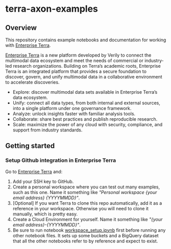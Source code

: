 # terra-axon-examples

## Overview

This repository contains example notebooks and documentation for working with [Enterprise Terra](https://verily.com/solutions/terra/).

[Enterprise Terra](https://verily.com/solutions/terra/) is a new platform developed by Verily to connect the multimodal data ecosystem and meet the needs of commercial or industry-led research organizations. Building on Terra’s academic roots, Enterprise Terra is an integrated platform that provides a secure foundation to discover, govern, and unify multimodal data in a collaborative environment to accelerate discoveries.

- Explore: discover multimodal data sets available in Enterprise Terra’s data ecosystem.
- Unify: connect all data types, from both internal and external sources, into a single platform under one governance framework.
- Analyze: unlock insights faster with familiar analysis tools.
- Collaborate: share best practices and publish reproducible research.
- Scale: maximize the power of any cloud with security, compliance, and support from industry standards.


## Getting started

### Setup Github integration in Enterprise Terra

Go to [Enterprise Terra](https://verily.com/solutions/terra/) and:
1. Add your SSH key to GitHub. 
2. Create a personal workspace where you can test out many examples, such as this one. Name it something like *"Personal workspace {your email address} {YYYYMMDD}"*.
3. [Optional] If you want Terra to clone this repo automatically, add it as a reference in your workspace. Otherwise you will need to clone it manually, which is pretty easy.
4. Create a Cloud Environment for yourself. Name it something like *"{your email address}-{YYYYMMDD}"*.
5. Be sure to run notebook [workspace_setup.ipynb](https://github.com/DataBiosphere/terra-axon-examples/blob/main/workspace_setup.ipynb) first before running any other notebook files. It sets up some buckets and a BigQuery dataset that all the other notebooks refer to by reference and expect to exist.

